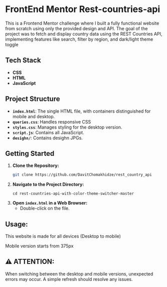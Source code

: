 # FrontEnd Mentor Rest-countries-api

This is a Frontend Mentor challenge where I built a fully functional website from scratch using only the provided design and API. The goal of the project was to fetch and display country data using the REST Countries API, implementing features like search, filter by region, and dark/light theme toggle

## Tech Stack

- **CSS**
- **HTML**
- **JavaScript**

## Project Structure

- **`index.html`**: The single HTML file, with containers distinguished for mobile and desktop.
- **`queries.css`**: Handles responsive CSS
- **`styles.css`**: Manages styling for the desktop version.
- **`script.js`**: Contains all JavaScript.
- **`desighn/`**: Contains desighn JPGs.

## Getting Started

1. **Clone the Repository:**
   ```bash
   git clone https://github.com/DavitChomakhidze/rest_country_api
   ```
2. **Navigate to the Project Directory:**
   ```
   cd rest-countries-api-with-color-theme-switcher-master
   ```
3. **Open `index.html` in a Web Browser:**
   - Double-click on the file.

## Usage:

This website is made for all devices (Desktop to mobile)

Mobile version starts from 375px

## ⚠️ **ATTENTION:**

When switching between the desktop and mobile versions, unexpected errors may occur. A simple refresh should resolve any issues.

